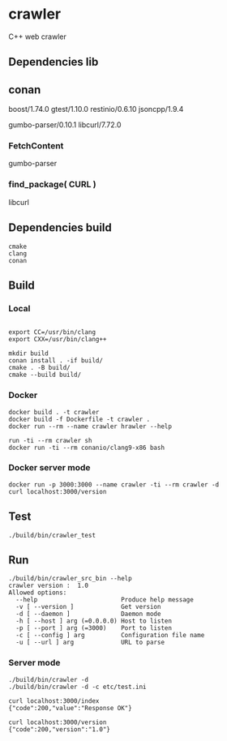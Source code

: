 # crawler

C++ web crawler

## Dependencies lib

## conan
boost/1.74.0
gtest/1.10.0
restinio/0.6.10
jsoncpp/1.9.4

gumbo-parser/0.10.1
libcurl/7.72.0

### FetchContent
gumbo-parser

### find_package( CURL )
libcurl


## Dependencies build

```
cmake
clang
conan
```

## Build

### Local

```

export CC=/usr/bin/clang
export CXX=/usr/bin/clang++

mkdir build
conan install . -if build/
cmake . -B build/
cmake --build build/
```

### Docker

```
docker build . -t crawler
docker build -f Dockerfile -t crawler .
docker run --rm --name crawler hrawler --help

run -ti --rm crawler sh
docker run -ti --rm conanio/clang9-x86 bash
```

### Docker server mode

```
docker run -p 3000:3000 --name crawler -ti --rm crawler -d
curl localhost:3000/version
```

## Test

```
./build/bin/crawler_test
```

## Run

```
./build/bin/crawler_src_bin --help
crawler version :  1.0
Allowed options:
  --help                       Produce help message
  -v [ --version ]             Get version
  -d [ --daemon ]              Daemon mode
  -h [ --host ] arg (=0.0.0.0) Host to listen
  -p [ --port ] arg (=3000)    Port to listen
  -c [ --config ] arg          Configuration file name
  -u [ --url ] arg             URL to parse
```

### Server mode

```
./build/bin/crawler -d
./build/bin/crawler -d -c etc/test.ini

curl localhost:3000/index
{"code":200,"value":"Response OK"}

curl localhost:3000/version
{"code":200,"version":"1.0"}
```
